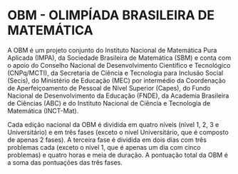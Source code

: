 # OBM - OLIMPÍADA BRASILEIRA DE MATEMÁTICA

A OBM é um projeto conjunto do Instituto Nacional de Matemática Pura Aplicada (IMPA), da Sociedade Brasileira de Matemática (SBM) e conta com o apoio do Conselho Nacional de Desenvolvimento Científico e Tecnológico (CNPq/MCTI), da Secretaria de Ciência e Tecnologia para Inclusão Social (Secis), do Ministério de Educação (MEC) por intermédio da Coordenação de Aperfeiçoamento de Pessoal de Nível Superior (Capes), do Fundo Nacional de Desenvolvimento da Educação (FNDE), da Academia Brasileira de Ciências (ABC) e do Instituto Nacional de Ciência e Tecnologia de Matemática (INCT-Mat).

Cada edição nacional da OBM é dividida em quatro níveis (nível 1, 2, 3 e Universitário) e em três fases (exceto o nível Universitário, que é composto de apenas 2 fases). A terceira fase é dividida em dois dias com três problemas cada (exceto o nível 1, que é apenas um dia com cinco problemas) e quatro horas e meia de duração. A pontuação total da OBM é a soma das pontuações das três fases.